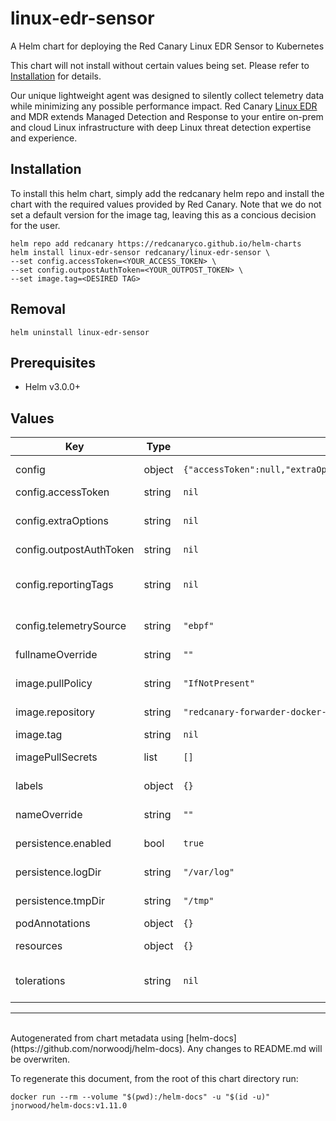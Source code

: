 # linux-edr-sensor

A Helm chart for deploying the Red Canary Linux EDR Sensor to Kubernetes

This chart will not install without certain values being set. Please refer to [Installation](#installation) for details.

Our unique lightweight agent was designed to silently collect telemetry data while minimizing any possible performance impact. Red Canary [Linux EDR](https://redcanary.com/products/linux-edr/) and MDR extends Managed Detection and Response to your entire on-prem and cloud Linux infrastructure with deep Linux threat detection expertise and experience.

## Installation

To install this helm chart, simply add the redcanary helm repo and install the chart with the required values provided by Red Canary. Note that we do not set a default version for the image tag, leaving this as a concious decision for the user.

```console
helm repo add redcanary https://redcanaryco.github.io/helm-charts
helm install linux-edr-sensor redcanary/linux-edr-sensor \
--set config.accessToken=<YOUR_ACCESS_TOKEN> \
--set config.outpostAuthToken=<YOUR_OUTPOST_TOKEN> \
--set image.tag=<DESIRED TAG>
```

## Removal

```console
helm uninstall linux-edr-sensor
```

## Prerequisites

* Helm v3.0.0+

## Values

| Key | Type | Default | Description |
|-----|------|---------|-------------|
| config | object | `{"accessToken":null,"extraOptions":null,"outpostAuthToken":null,"reportingTags":null,"telemetrySource":"ebpf"}` | Values used for the default configuration. These will not be used if overrideConfig is set to true. |
| config.accessToken | string | `nil` | Required. Parameter for configuring access token. |
| config.extraOptions | string | `nil` | Additional configuration options to be passed to the Red Canary Linux EDR Sensor. Please only use when troubleshooting with Red Canary. |
| config.outpostAuthToken | string | `nil` | Required. Parameter for configuring Outpost auth. |
| config.reportingTags | string | `nil` | Optional. This becomes the value of the "endpoint_reporting_tags" field included in the envelope fields of all telemetry/health files that are offloaded. |
| config.telemetrySource | string | `"ebpf"` | Optional. Only required for endpoints where we wish to use the eBPF telemetry collection method. |
| fullnameOverride | string | `""` | String to fully override linux-edr-sensor.fullname template |
| image.pullPolicy | string | `"IfNotPresent"` | The policy for fetching images from the repository at runtime. |
| image.repository | string | `"redcanary-forwarder-docker-prod-local.jfrog.io/canary_forwarder"` | The image repository to pull from<br> <REPLACE_WITH_YOUR_REGISTRY>/canary_forwarder |
| image.tag | string | `nil` | Required. Tag of the image to deploy. |
| imagePullSecrets | list | `[]` | Secret that stores credentials that are used for accessing the container registry |
| labels | object | `{}` | Additional labels to add to all the resources created by this chart. |
| nameOverride | string | `""` | String to partially override linux-edr-sensor.fullname template (will maintain the release name) |
| persistence.enabled | bool | `true` | Whether or not persistent storage should be used for the sensor's /tmp and /logs data. |
| persistence.logDir | string | `"/var/log"` | The path on the host to use for persistent log storage. Only used when type is set to 'hostpath'. |
| persistence.tmpDir | string | `"/tmp"` | The path on the host to use for persistent tmp storage. Only used when type is set to 'hostpath'. |
| podAnnotations | object | `{}` | Additional annotations for the deployed pod(s). |
| resources | object | `{}` | Sets the allocated CPU and memory specifications for the pod(s). |
| tolerations | string | `nil` | Tolerations allow the pod to be scheduled onto nodes with specific taints. Examples can be uncommented if needed for well-known control-plane taints. |

----------------------------------------------
<br>
Autogenerated from chart metadata using [helm-docs](https://github.com/norwoodj/helm-docs). Any changes to README.md will be overwriten.

To regenerate this document, from the root of this chart directory run:
```shell
docker run --rm --volume "$(pwd):/helm-docs" -u "$(id -u)" jnorwood/helm-docs:v1.11.0
```
